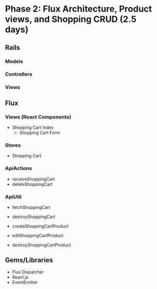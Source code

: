 # Phase 2: Flux Architecture, Product views, and Shopping CRUD (2.5 days)

## Rails
### Models

### Controllers

### Views

## Flux
### Views (React Components)
* Shopping Cart Index
  - Shopping Cart Form

### Stores
* Shopping Cart

### ApiActions
* receiveShoppingCart
* deleteShoppingCart

### ApiUtil


* fetchShoppingCart
* destroyShoppingCart

* createShoppingCartProduct
* editShoppingCartProduct
* destroyShoppingCartProduct

## Gems/Libraries
* Flux Dispatcher
* React.js
* EventEmitter
